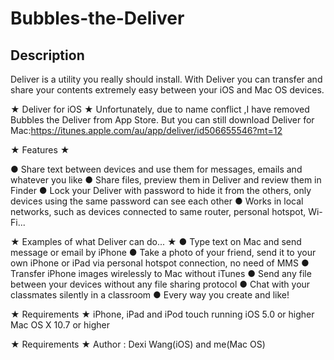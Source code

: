 Bubbles-the-Deliver
===================

## Description
Deliver is a utility you really should install. With Deliver you can transfer and share your contents extremely easy between your iOS and Mac OS devices. 

★ Deliver for iOS ★ 
Unfortunately, due to name conflict ,I have removed Bubbles the Deliver from App Store.
But you can still download Deliver for Mac:https://itunes.apple.com/au/app/deliver/id506655546?mt=12

★ Features ★ 

● Share text between devices and use them for messages, emails and whatever you like 
● Share files, preview them in Deliver and review them in Finder 
● Lock your Deliver with password to hide it from the others, only devices using the same password can see each other 
● Works in local networks, such as devices connected to same router, personal hotspot, Wi-Fi... 

★ Examples of what Deliver can do... ★ 
● Type text on Mac and send message or email by iPhone 
● Take a photo of your friend, send it to your own iPhone or iPad via personal hotspot connection, no need of MMS 
● Transfer iPhone images wirelessly to Mac without iTunes 
● Send any file between your devices without any file sharing protocol 
● Chat with your classmates silently in a classroom 
● Every way you create and like! 

★ Requirements ★ 
iPhone, iPad and iPod touch running iOS 5.0 or higher 
Mac OS X 10.7 or higher

★ Requirements ★ 
Author : Dexi Wang(iOS) and me(Mac OS)
